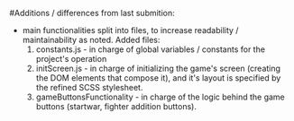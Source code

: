 #Additions / differences from last submition:

- main functionalities split into files, to increase readability / maintainability as noted. Added files:
    1. constants.js - in charge of global variables / constants for the project's operation
    2. initScreen.js - in charge of initializing the game's screen (creating the DOM elements that compose it), and it's layout is specified by the refined SCSS stylesheet.
    3. gameButtonsFunctionality - in charge of the logic behind the game buttons (startwar, fighter addition buttons).